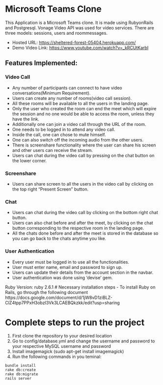 # Microsoft Teams Clone

This Application is a Microsoft Teams clone. It is made using RubyonRails and Postgresql. Vonage Video API was used for video services. There are three models: sessions, users and roommessages. 
- Hosted URL: https://sheltered-forest-05404.herokuapp.com/
- Demo Video Link: https://www.youtube.com/watch?v=_kRCUtKarbI


## Features Implemented:
### Video Call
- Any number of participants can connect to have video conversations(Minimum Requirement).
- Users can create any number of rooms(video call session). 
- All these rooms will be available to all the users in the landing page.
- Only the user who created the room can end the meet which will expire the session and no one would be able to access the room, unless they have the link.
- Additionally one can join a video call through the URL of the room.
- One needs to be logged in to attend any video call.
- Inside the call, one can chose to mute himself. 
- One can also switch off the incoming audio from the other users.
- There is screenshare functionality where the user can share his screen and other users can receive the stream.
- Users can chat during the video call by pressing on the chat button on the lower corner.

  

### Screenshare
- Users can share screen to all the users in the video call by clicking on the top right “Present Screen” button.

### Chat
- Users can chat during the video call by clicking on the bottom right chat button.
- Users can also chat before and after the meet, by clicking on the chat button corresponding to the respective room in the landing page.
- All the chats done before and after the meet is stored in the database so you can go back to the chats anytime you like.

### User Authentication
- Every user must be logged in to use all the functionalities.
- User must enter name, email and password to sign up.
- Users can update their details from the account section in the navbar.
- User authentication was done using ‘devise’ gem.
</hr>
Ruby Version: ruby 2.6.1
# Necessary installation steps
- To install Ruby on Rails, go through the following document
  https://docs.google.com/document/d/1jW8vD1ziBLZ-ClZ4tpp7PPxH3obzI3Vk3LCAEBQkzkk/edit?usp=sharing

# Complete steps to run the project
1. First clone the repository to your desired location
2. Go to config/database.yml and change the username and password to your respective MySQL username and password
3. Install imagemagick (sudo apt-get install imagemagick)
4. Run the following commands in you teminal:
```
bundle install
rake db:create
rake db:migrate
rails server
```

